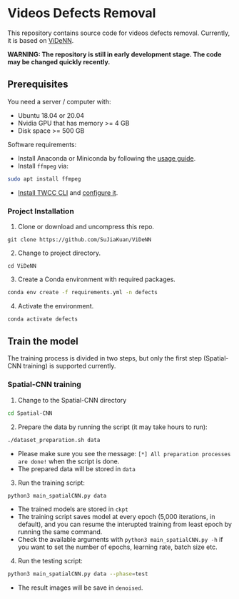 # Videos Defects Removal

This repository contains source code for videos defects removal. Currently, it is based on [ViDeNN](https://github.com/clausmichele/ViDeNN).

**WARNING: The repository is still in early development stage. The code may be changed quickly recently.**

## Prerequisites

You need a server / computer with:
- Ubuntu 18.04 or 20.04
- Nvidia GPU that has memory >= 4 GB
- Disk space >= 500 GB

Software requirements:
- Install Anaconda or Miniconda by following the [usage guide](https://conda.io/projects/conda/en/latest/user-guide/install/linux.html).
- Install `ffmpeg` via:
```bash
sudo apt install ffmpeg
```
- [Install TWCC CLI](https://man.twcc.ai/@twccdocs/doc-cli-main-zh/https%3A%2F%2Fman.twcc.ai%2F%40twccdocs%2Fguide-cli-install-linux-zh) and [configure it](https://man.twcc.ai/@twccdocs/doc-cli-main-zh/https%3A%2F%2Fman.twcc.ai%2F%40twccdocs%2Fguide-cli-signin-zh).

### Project Installation

1. Clone or download and uncompress this repo.
```
git clone https://github.com/SuJiaKuan/ViDeNN
```
2. Change to project directory.
```
cd ViDeNN
```
3. Create a Conda environment with required packages.
```bash
conda env create -f requirements.yml -n defects
```
4. Activate the environment.
```bash
conda activate defects
```

## Train the model

The training process is divided in two steps, but only the first step (Spatial-CNN training) is supported currently.

### Spatial-CNN training

1. Change to the Spatial-CNN directory 
```bash
cd Spatial-CNN
```
2. Prepare the data by running the script (it may take hours to run):
```bash
./dataset_preparation.sh data
```
 - Please make sure you see the message: `[*] All preparation processes are done!` when the script is done.
 - The prepared data will be stored in `data`
3. Run the training script:
```bash
python3 main_spatialCNN.py data
```
- The trained models are stored in `ckpt`
- The training script saves model at every epoch (5,000 iterations, in default), and you can resume the interupted training from least epoch by running the same command.
- Check the available arguments with ```python3 main_spatialCNN.py -h``` if you want to set the number of epochs, learning rate, batch size etc.
4. Run the testing script:
```bash
python3 main_spatialCNN.py data --phase=test
```
- The result images will be save in `denoised`.
